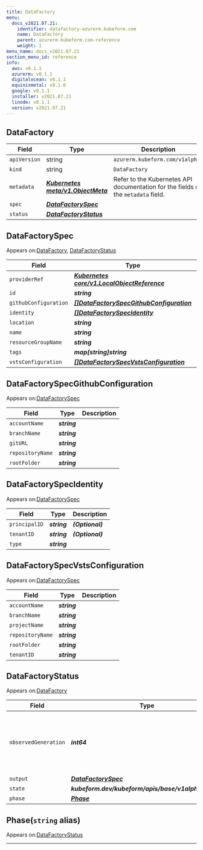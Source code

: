 ```yaml
---
title: DataFactory
menu:
  docs_v2021.07.21:
    identifier: datafactory-azurerm.kubeform.com
    name: DataFactory
    parent: azurerm.kubeform.com-reference
    weight: 1
menu_name: docs_v2021.07.21
section_menu_id: reference
info:
  aws: v0.1.1
  azurerm: v0.1.1
  digitalocean: v0.1.1
  equinixmetal: v0.1.0
  google: v0.1.1
  installer: v2021.07.21
  linode: v0.1.1
  version: v2021.07.21
---
```


## DataFactory
| Field | Type | Description |
| ------ | ----- | ----------- |
| `apiVersion` | string | `azurerm.kubeform.com/v1alpha1` |
|    `kind` | string | `DataFactory` |
| `metadata` | ***[Kubernetes meta/v1.ObjectMeta](https://v1-18.docs.kubernetes.io/docs/reference/generated/kubernetes-api/v1.18/#objectmeta-v1-meta)***|Refer to the Kubernetes API documentation for the fields of the `metadata` field.|
| `spec` | ***[DataFactorySpec](#datafactoryspec)***||
| `status` | ***[DataFactoryStatus](#datafactorystatus)***||
## DataFactorySpec

Appears on:[DataFactory](#datafactory), [DataFactoryStatus](#datafactorystatus)

| Field | Type | Description |
| ------ | ----- | ----------- |
| `providerRef` | ***[Kubernetes core/v1.LocalObjectReference](https://v1-18.docs.kubernetes.io/docs/reference/generated/kubernetes-api/v1.18/#localobjectreference-v1-core)***||
| `id` | ***string***||
| `githubConfiguration` | ***[[]DataFactorySpecGithubConfiguration](#datafactoryspecgithubconfiguration)***| ***(Optional)*** |
| `identity` | ***[[]DataFactorySpecIdentity](#datafactoryspecidentity)***| ***(Optional)*** |
| `location` | ***string***||
| `name` | ***string***||
| `resourceGroupName` | ***string***||
| `tags` | ***map[string]string***| ***(Optional)*** |
| `vstsConfiguration` | ***[[]DataFactorySpecVstsConfiguration](#datafactoryspecvstsconfiguration)***| ***(Optional)*** |
## DataFactorySpecGithubConfiguration

Appears on:[DataFactorySpec](#datafactoryspec)

| Field | Type | Description |
| ------ | ----- | ----------- |
| `accountName` | ***string***||
| `branchName` | ***string***||
| `gitURL` | ***string***||
| `repositoryName` | ***string***||
| `rootFolder` | ***string***||
## DataFactorySpecIdentity

Appears on:[DataFactorySpec](#datafactoryspec)

| Field | Type | Description |
| ------ | ----- | ----------- |
| `principalID` | ***string***| ***(Optional)*** |
| `tenantID` | ***string***| ***(Optional)*** |
| `type` | ***string***||
## DataFactorySpecVstsConfiguration

Appears on:[DataFactorySpec](#datafactoryspec)

| Field | Type | Description |
| ------ | ----- | ----------- |
| `accountName` | ***string***||
| `branchName` | ***string***||
| `projectName` | ***string***||
| `repositoryName` | ***string***||
| `rootFolder` | ***string***||
| `tenantID` | ***string***||
## DataFactoryStatus

Appears on:[DataFactory](#datafactory)

| Field | Type | Description |
| ------ | ----- | ----------- |
| `observedGeneration` | ***int64***| ***(Optional)*** Resource generation, which is updated on mutation by the API Server.|
| `output` | ***[DataFactorySpec](#datafactoryspec)***| ***(Optional)*** |
| `state` | ***kubeform.dev/kubeform/apis/base/v1alpha1.State***| ***(Optional)*** |
| `phase` | ***[Phase](#phase)***| ***(Optional)*** |
## Phase(`string` alias)

Appears on:[DataFactoryStatus](#datafactorystatus)

---
